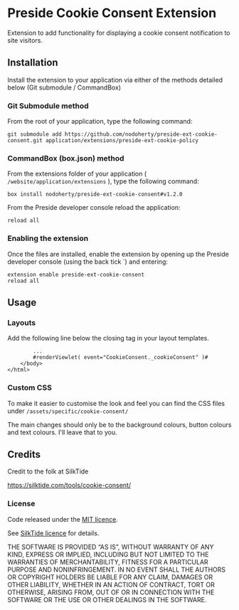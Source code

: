 # Preside Cookie Consent Extension
Extension to add functionality for displaying a cookie consent notification to site visitors.

## Installation
Install the extension to your application via either of the methods detailed below (Git submodule / CommandBox)

### Git Submodule method
From the root of your application, type the following command:

	git submodule add https://github.com/nodoherty/preside-ext-cookie-consent.git application/extensions/preside-ext-cookie-policy

### CommandBox (box.json) method
From the extensions folder of your application ( `/website/application/extensions` ), type the following command:

	box install nodoherty/preside-ext-cookie-consent#v1.2.0

From the Preside developer console reload the application:

	reload all

### Enabling the extension
Once the files are installed, enable the extension by opening up the Preside developer console (using the back tick `) and entering:

	extension enable preside-ext-cookie-consent
	reload all

## Usage
### Layouts
Add the following line below the closing </body> tag in your layout templates.

```
        ...
        #renderViewlet( event="CookieConsent._cookieConsent" )#
    </body>
</html>
```

### Custom CSS
To make it easier to customise the look and feel you can find the CSS files under `/assets/specific/cookie-consent/`

The main changes should only be to the background colours, button colours and text colours.
I'll leave that to you.

## Credits
Credit to the folk at SilkTide

https://silktide.com/tools/cookie-consent/

### License
Code released under the [MIT licence](http://opensource.org/licenses/MIT).

See [SilkTide licence](https://silktide.com/tools/cookie-consent/docs/license/) for details.

THE SOFTWARE IS PROVIDED “AS IS”, WITHOUT WARRANTY OF ANY KIND, EXPRESS OR IMPLIED, INCLUDING BUT NOT LIMITED TO THE WARRANTIES OF MERCHANTABILITY, FITNESS FOR A PARTICULAR PURPOSE AND NONINFRINGEMENT. IN NO EVENT SHALL THE AUTHORS OR COPYRIGHT HOLDERS BE LIABLE FOR ANY CLAIM, DAMAGES OR OTHER LIABILITY, WHETHER IN AN ACTION OF CONTRACT, TORT OR OTHERWISE, ARISING FROM, OUT OF OR IN CONNECTION WITH THE SOFTWARE OR THE USE OR OTHER DEALINGS IN THE SOFTWARE.